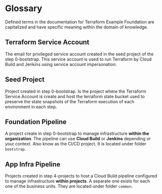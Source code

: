 # Glossary

Defined terms in the documentation for Terraform Example Foundation are capitalized and have
specific meaning within the domain of knowledge.

## Terraform Service Account

The email for privileged service account created in the seed project of the step 0-bootstrap.
This service account is used to run Terraform by Cloud Build and Jenkins using service account impersonation.

## Seed Project

Project created in step 0-bootstrap. Is the project where the Terraform Service Account is create and host the terraform state bucket used to preserve the state snapshots of the Terraform execution of each environment in each step.

## Foundation Pipeline

A project create in step 0-bootstrap to manage infrastructure **within the organization**.
The pipeline can use **Cloud Build** or **Jenkins** depending or your context.
Also know as the CI/CD project.
It is located under folder `bootstrap`.

## App Infra Pipeline

Projects created in step 4-projects to host a Cloud Build pipeline configured to manage infrastructure **within projects**.
A separate one exists for each one of the business units.
They are located under folder `common`.

